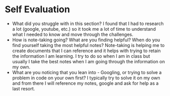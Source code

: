 # Self Evaluation

- What did you struggle with in this section? I found that I had to research a lot (google, youtube, etc.) so it took me a lot of time to understand what I needed to know and move through the challenges.
- How is note-taking going? What are you finding helpful? When do you find yourself taking the most helpful notes? Note-taking is helping me to create documents that I can reference and it helps with trying to retain the information I am learning. I try to do so when I am in class but usually I take the best notes when I am going through the information on my own.
- What are you noticing that you lean into - Googling, or trying to solve a problem in code on your own first? I typically try to solve it on my own and from there I will reference my notes, google and ask for help as a last resort.
